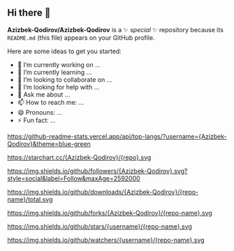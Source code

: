 ## Hi there 👋


**Azizbek-Qodirov/Azizbek-Qodirov** is a ✨ _special_ ✨ repository because its `README.md` (this file) appears on your GitHub profile.

Here are some ideas to get you started:

- 🔭 I’m currently working on ...
- 🌱 I’m currently learning ...
- 👯 I’m looking to collaborate on ...
- 🤔 I’m looking for help with ...
- 💬 Ask me about ...
- 📫 How to reach me: ...
- 😄 Pronouns: ...
- ⚡ Fun fact: ...

https://github-readme-stats.vercel.app/api/top-langs/?username={Azizbek-Qodirov}&theme=blue-green

https://starchart.cc/{Azizbek-Qodirov}/{repo}.svg

https://img.shields.io/github/followers/{Azizbek-Qodirov}.svg?style=social&label=Follow&maxAge=2592000

https://img.shields.io/github/downloads/{Azizbek-Qodirov}/{repo-name}/total.svg

https://img.shields.io/github/forks/{Azizbek-Qodirov}/{repo-name}.svg

https://img.shields.io/github/stars/{username}/{repo-name}.svg 

https://img.shields.io/github/watchers/{username}/{repo-name}.svg
